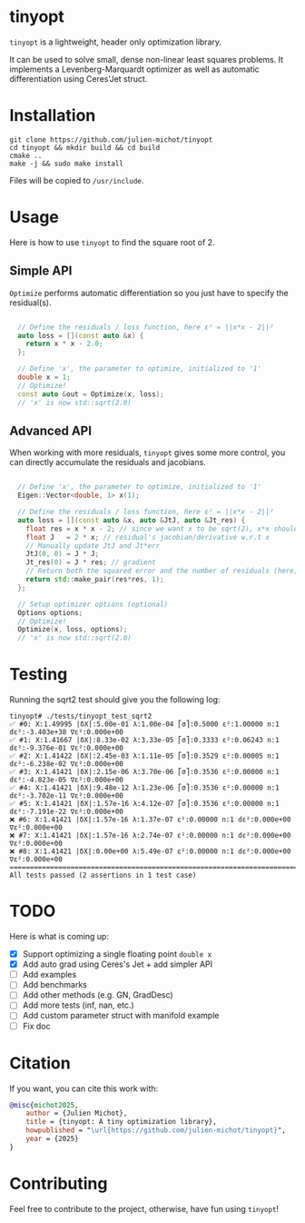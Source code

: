 # tinyopt
`tinyopt` is a lightweight, header only optimization library.

It can be used to solve small, dense non-linear least squares problems.
It implements a Levenberg-Marquardt optimizer as well as automatic differentiation using Ceres'Jet struct.

# Installation

```shell
git clone https://github.com/julien-michot/tinyopt
cd tinyopt && mkdir build && cd build
cmake ..
make -j && sudo make install
```

Files will be copied to `/usr/include`.

# Usage

Here is how to use `tinyopt` to find the square root of 2.

## Simple API
`Optimize` performs automatic differentiation so you just have to specify the residual(s).

```cpp

  // Define the residuals / loss function, here ε² = ||x*x - 2||²
  auto loss = [](const auto &x) {
    return x * x - 2.0;
  };

  // Define 'x', the parameter to optimize, initialized to '1'
  double x = 1;
  // Optimize!
  const auto &out = Optimize(x, loss);
  // 'x' is now std::sqrt(2.0)
```

## Advanced API
When working with more residuals, `tinyopt` gives some more control,
you can directly accumulate the residuals and jacobians.

```cpp

  // Define 'x', the parameter to optimize, initialized to '1'
  Eigen::Vector<double, 1> x(1);

  // Define the residuals / loss function, here ε² = ||x*x - 2||²
  auto loss = [](const auto &x, auto &JtJ, auto &Jt_res) {
    float res = x * x - 2; // since we want x to be sqrt(2), x*x should be 2
    float J   = 2 * x; // residual's jacobian/derivative w.r.t x
    // Manually update JtJ and Jt*err
    JtJ(0, 0) = J * J;
    Jt_res(0) = J * res; // gradient
    // Return both the squared error and the number of residuals (here, we have only one)
    return std::make_pair(res*res, 1);
  };

  // Setup optimizer options (optional)
  Options options;
  // Optimize!
  Optimize(x, loss, options);
  // 'x' is now std::sqrt(2.0)
```

# Testing

Running the sqrt2 test should give you the following log:

```shell
tinyopt# ./tests/tinyopt_test_sqrt2
✅ #0: X:1.49995 |δX|:5.00e-01 λ:1.00e-04 ⎡σ⎤:0.5000 ε²:1.00000 n:1 dε²:-3.403e+38 ∇ε²:0.000e+00
✅ #1: X:1.41667 |δX|:8.33e-02 λ:3.33e-05 ⎡σ⎤:0.3333 ε²:0.06243 n:1 dε²:-9.376e-01 ∇ε²:0.000e+00
✅ #2: X:1.41422 |δX|:2.45e-03 λ:1.11e-05 ⎡σ⎤:0.3529 ε²:0.00005 n:1 dε²:-6.238e-02 ∇ε²:0.000e+00
✅ #3: X:1.41421 |δX|:2.15e-06 λ:3.70e-06 ⎡σ⎤:0.3536 ε²:0.00000 n:1 dε²:-4.823e-05 ∇ε²:0.000e+00
✅ #4: X:1.41421 |δX|:9.48e-12 λ:1.23e-06 ⎡σ⎤:0.3536 ε²:0.00000 n:1 dε²:-3.702e-11 ∇ε²:0.000e+00
✅ #5: X:1.41421 |δX|:1.57e-16 λ:4.12e-07 ⎡σ⎤:0.3536 ε²:0.00000 n:1 dε²:-7.191e-22 ∇ε²:0.000e+00
❌ #6: X:1.41421 |δX|:1.57e-16 λ:1.37e-07 ε²:0.00000 n:1 dε²:0.000e+00 ∇ε²:0.000e+00
❌ #7: X:1.41421 |δX|:1.57e-16 λ:2.74e-07 ε²:0.00000 n:1 dε²:0.000e+00 ∇ε²:0.000e+00
❌ #8: X:1.41421 |δX|:0.00e+00 λ:5.49e-07 ε²:0.00000 n:1 dε²:0.000e+00 ∇ε²:0.000e+00
===============================================================================
All tests passed (2 assertions in 1 test case)
```


# TODO

Here is what is coming up:

- [x] Support optimizing a single floating point `double x`
- [x] Add auto grad using Ceres's Jet + add simpler API
- [ ] Add examples
- [ ] Add benchmarks
- [ ] Add other methods (e.g. GN, GradDesc)
- [ ] Add more tests (inf, nan, etc.)
- [ ] Add custom parameter struct with manifold example
- [ ] Fix doc

# Citation

If you want, you can cite this work with:

```bibtex
@misc{michot2025,
    author = {Julien Michot},
    title = {tinyopt: A tiny optimization library},
    howpublished = "\url{https://github.com/julien-michot/tinyopt}",
    year = {2025}
}
```

# Contributing
Feel free to contribute to the project, otherwise, have fun using `tinyopt`!